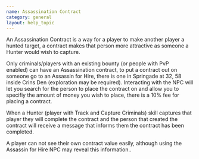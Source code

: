 ```yaml
---
name: Assassination Contract
category: general
layout: help_topic
---
```

An Assassination Contract is a way for a player to make another player a hunted target, a contract makes that person more attractive as someone a Hunter would wish to capture.

Only criminals/players with an existing bounty (or people with PvP enabled) can have an Assassination contract, to put a contract out on someone go to an Assassin for Hire, there is one in Springade at 32, 58 inside Crins Den (exploration may be required). Interacting with the NPC will let you search for the person to place the contract on and allow you to specifiy the amount of money you wish to place, there is a 10% fee for placing a contract.

When a Hunter (player with Track and Capture Criminals) skill captures that player they will complete the contract and the person that created the contract will receive a message that informs them the contract has been completed.

A player can not see their own contract value easily, although using the Assassin for Hire NPC may reveal this information..